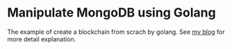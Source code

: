 # Manipulate MongoDB using Golang

The example of create a blockchain from scrach by golang. 
See [my blog](https://colorfullife.ml/pages/diary/erics-daily-life/eric34/) for more detail explanation.